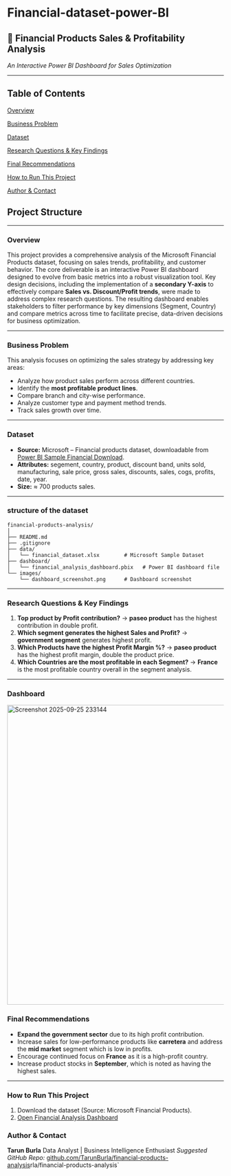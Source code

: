 # Financial-dataset-power-BI
## 🧾 Financial Products Sales & Profitability Analysis

_An Interactive Power BI Dashboard for Sales Optimization_

---
<h2><a class="anchor" id="table-of-contents"></a>Table of Contents</h2>

<a href="#overview">Overview</a>

<a href="#business-problem">Business Problem</a>

<a href="#dataset">Dataset</a>

<a href="#research-questions--key-findings">Research Questions & Key Findings</a>

<a href="#final-recommendations">Final Recommendations</a>

<a href="#how-to-run-this-project">How to Run This Project</a>

<a href="#author--contact">Author & Contact</a>

<h2><a class="anchor" id="project-structure"></a>Project Structure</h2>


---

### Overview

This project provides a comprehensive analysis of the Microsoft Financial Products dataset, focusing on sales trends, profitability, and customer behavior. The core deliverable is an interactive Power BI dashboard designed to evolve from basic metrics into a robust visualization tool. Key design decisions, including the implementation of a **secondary Y-axis** to effectively compare **Sales vs. Discount/Profit trends**, were made to address complex research questions. The resulting dashboard enables stakeholders to filter performance by key dimensions (Segment, Country) and compare metrics across time to facilitate precise, data-driven decisions for business optimization.

---

### Business Problem

This analysis focuses on optimizing the sales strategy by addressing key areas:

* Analyze how product sales perform across different countries.
* Identify the **most profitable product lines**.
* Compare branch and city-wise performance.
* Analyze customer type and payment method trends.
* Track sales growth over time.

---

### Dataset

* **Source:** Microsoft – Financial products dataset, downloadable from [Power BI Sample Financial Download](https://learn.microsoft.com/en-us/power-bi/create-reports/sample-financial-download).
* **Attributes:** segement, country, product, discount band, units sold, manufacturing, sale price, gross sales, discounts, sales, cogs, profits, date, year.
* **Size:** $\approx$ 700 products sales.

---
### structure of the dataset
```
financial-products-analysis/
│
├── README.md
├── .gitignore
├── data/
│   └── financial_dataset.xlsx        # Microsoft Sample Dataset
├── dashboard/
│   └── financial_analysis_dashboard.pbix   # Power BI dashboard file
└── images/
    └── dashboard_screenshot.png      # Dashboard screenshot
```

---
### Research Questions & Key Findings

1.  **Top product by Profit contribution?**
    → **paseo product** has the highest contribution in double profit.
2.  **Which segment generates the highest Sales and Profit?**
    → **government segment** generates highest profit.
3.  **Which Products have the highest Profit Margin %?**
    → **paseo product** has the highest profit margin, double the product price.
4.  **Which Countries are the most profitable in each Segment?**
    → **France** is the most profitable country overall in the segment analysis.

---

### Dashboard
<img width="1217" height="695" alt="Screenshot 2025-09-25 233144" src="https://github.com/user-attachments/assets/69620b9f-2d9d-4bb9-9c00-e06bf81896fd" />

### Final Recommendations

* **Expand the government sector** due to its high profit contribution.
* Increase sales for low-performance products like **carretera** and address the **mid market** segment which is low in profits.
* Encourage continued focus on **France** as it is a high-profit country.
* Increase product stocks in **September**, which is noted as having the highest sales.

---

### How to Run This Project

1.  Download the dataset (Source: Microsoft Financial Products).
2.  [Open Financial Analysis Dashboard](financial_analysis_dashboard.pbix)

### Author & Contact

**Tarun Burla**
Data Analyst | Business Intelligence Enthusiast
*Suggested GitHub Repo:* [github.com/TarunBurla/financial-products-analysis](https://github.com/TarunBurla/financial-products-analysis)rla/financial-products-analysis`

